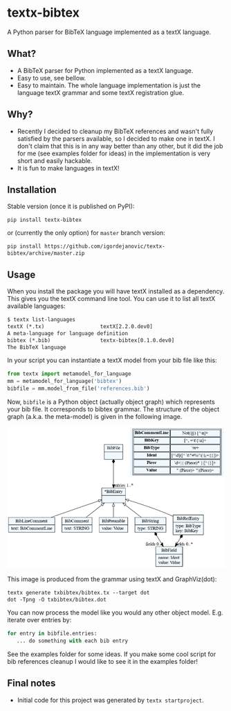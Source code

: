 # textx-bibtex

A Python parser for BibTeX language implemented as a textX language.


## What?

- A BibTeX parser for Python implemented as a textX language.
- Easy to use, see bellow.
- Easy to maintain. The whole language implementation is just the language textX
  grammar and some textX registration glue.


## Why?

- Recently I decided to cleanup my BibTeX references and wasn't fully satisfied
  by the parsers available, so I decided to make one in textX. I don't claim
  that this is in any way better than any other, but it did the job for me (see
  examples folder for ideas) in the implementation is very short and easily
  hackable.
- It is fun to make languages in textX!


## Installation

Stable version (once it is published on PyPI):

```
pip install textx-bibtex
```

or (currently the only option) for `master` branch version:

```
pip install https://github.com/igordejanovic/textx-bibtex/archive/master.zip
```


## Usage


When you install the package you will have textX installed as a dependency. This
gives you the textX command line tool. You can use it to list all textX
available languages:

```
$ textx list-languages
textX (*.tx)                  textX[2.2.0.dev0]                       A meta-language for language definition
bibtex (*.bib)                textx-bibtex[0.1.0.dev0]                The BibTeX language

```

In your script you can instantiate a textX model from your bib file like this:

```python
from textx import metamodel_for_language
mm = metamodel_for_language('bibtex')
bibfile = mm.model_from_file('references.bib')
```

Now, `bibfile` is a Python object (actually object graph) which represents your
bib file. It corresponds to bibtex grammar. The structure of the object graph
(a.k.a. the meta-model) is given in the following image.


![BibTeX meta-model](https://github.com/igordejanovic/textx-bibtex/raw/master/txbibtex/bibtex.dot.png)


This image is produced from the grammar using textX and GraphViz(dot):

```
textx generate txbibtex/bibtex.tx --target dot
dot -Tpng -O txbibtex/bibtex.dot
```

You can now process the model like you would any other object model. E.g.
iterate over entries by:

```python
for entry in bibfile.entries:
   ... do something with each bib entry
```

See the examples folder for some ideas. If you make some cool script for bib
references cleanup I would like to see it in the examples folder!


## Final notes

- Initial code for this project was generated by `textx startproject`.
